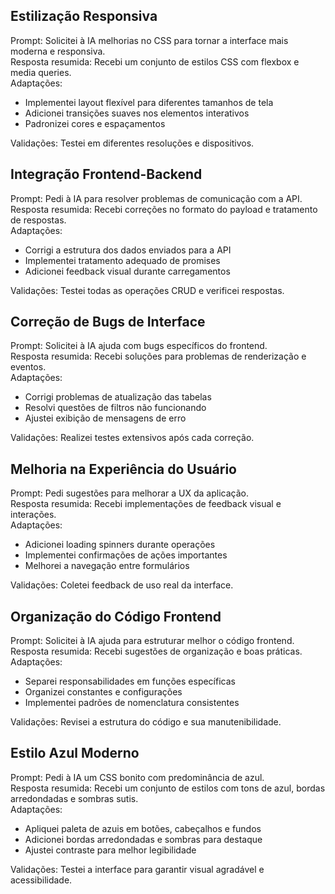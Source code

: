 
## Estilização Responsiva
Prompt: Solicitei à IA melhorias no CSS para tornar a interface mais moderna e responsiva.<br>
Resposta resumida: Recebi um conjunto de estilos CSS com flexbox e media queries.<br>
Adaptações: <br>
- Implementei layout flexível para diferentes tamanhos de tela
- Adicionei transições suaves nos elementos interativos
- Padronizei cores e espaçamentos<br>

Validações: Testei em diferentes resoluções e dispositivos.

## Integração Frontend-Backend
Prompt: Pedi à IA para resolver problemas de comunicação com a API.<br>
Resposta resumida: Recebi correções no formato do payload e tratamento de respostas.<br>
Adaptações:<br>
- Corrigi a estrutura dos dados enviados para a API
- Implementei tratamento adequado de promises
- Adicionei feedback visual durante carregamentos<br>

Validações: Testei todas as operações CRUD e verificei respostas.

## Correção de Bugs de Interface
Prompt: Solicitei à IA ajuda com bugs específicos do frontend.<br>
Resposta resumida: Recebi soluções para problemas de renderização e eventos.<br>
Adaptações:<br>
- Corrigi problemas de atualização das tabelas
- Resolvi questões de filtros não funcionando
- Ajustei exibição de mensagens de erro<br>

Validações: Realizei testes extensivos após cada correção.

## Melhoria na Experiência do Usuário
Prompt: Pedi sugestões para melhorar a UX da aplicação.<br>
Resposta resumida: Recebi implementações de feedback visual e interações.<br>
Adaptações:<br>
- Adicionei loading spinners durante operações
- Implementei confirmações de ações importantes
- Melhorei a navegação entre formulários<br>

Validações: Coletei feedback de uso real da interface.

## Organização do Código Frontend
Prompt: Solicitei à IA ajuda para estruturar melhor o código frontend.<br>
Resposta resumida: Recebi sugestões de organização e boas práticas.<br>
Adaptações:<br>
- Separei responsabilidades em funções específicas
- Organizei constantes e configurações
- Implementei padrões de nomenclatura consistentes<br>

Validações: Revisei a estrutura do código e sua manutenibilidade.

## Estilo Azul Moderno
Prompt: Pedi à IA um CSS bonito com predominância de azul.<br>
Resposta resumida: Recebi um conjunto de estilos com tons de azul, bordas arredondadas e sombras sutis.<br>
Adaptações:<br>
- Apliquei paleta de azuis em botões, cabeçalhos e fundos
- Adicionei bordas arredondadas e sombras para destaque
- Ajustei contraste para melhor legibilidade<br>

Validações: Testei a interface para garantir visual agradável e acessibilidade.

